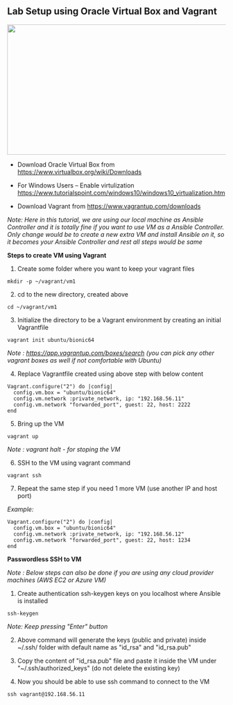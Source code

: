 ## Lab Setup using Oracle Virtual Box and Vagrant

<p align="center">
  <img width="600" height="300" src="https://drive.google.com/uc?export=view&id=1za9mqAB8ICgKQIXh_5fOZMxr2UE92gYW">
</p>

- Download Oracle Virtual Box from https://www.virtualbox.org/wiki/Downloads

- For Windows Users – Enable virtulization https://www.tutorialspoint.com/windows10/windows10_virtualization.htm

- Download Vagrant from https://www.vagrantup.com/downloads

_Note: Here in this tutorial, we are using our local machine as Ansible Controller and it is totally fine if you want to use VM as a Ansible Controller. Only change would be to create a new extra VM and install Ansible on it, so it becomes your Ansible Controller and rest all steps would be same_

**Steps to create VM using Vagrant**

1. Create some folder where you want to keep your vagrant files

```
mkdir -p ~/vagrant/vm1
```

2. cd to the new directory, created above

```
cd ~/vagrant/vm1
```

3. Initialize the directory to be a Vagrant environment by creating an initial Vagrantfile

```
vagrant init ubuntu/bionic64
```

_Note : https://app.vagrantup.com/boxes/search (you can pick any other vagrant boxes as well if not comfortable with Ubuntu)_

4. Replace Vagrantfile created using above step with below content

```
Vagrant.configure("2") do |config|
  config.vm.box = "ubuntu/bionic64"
  config.vm.network :private_network, ip: "192.168.56.11"
  config.vm.network "forwarded_port", guest: 22, host: 2222
end
```

5. Bring up the VM

```
vagrant up
```

_Note : vagrant halt - for stoping the VM_

6. SSH to the VM using vagrant command

```
vagrant ssh
```

7. Repeat the same step if you need 1 more VM (use another IP and host port)

_Example:_

```
Vagrant.configure("2") do |config|
  config.vm.box = "ubuntu/bionic64"
  config.vm.network :private_network, ip: "192.168.56.12"
  config.vm.network "forwarded_port", guest: 22, host: 1234
end
```

**Passwordless SSH to VM**

_Note : Below steps can also be done if you are using any cloud provider machines (AWS EC2 or Azure VM)_

1. Create authentication ssh-keygen keys on you localhost where Ansible is installed

```
ssh-keygen
```

_Note: Keep pressing "Enter" button_

2. Above command will generate the keys (public and private) inside ~/.ssh/ folder with default name as "id_rsa" and "id_rsa.pub"

3. Copy the content of "id_rsa.pub" file and paste it inside the VM under "~/.ssh/authorized_keys" (do not delete the existing key)

4. Now you should be able to use ssh command to connect to the VM

```
ssh vagrant@192.168.56.11
```
